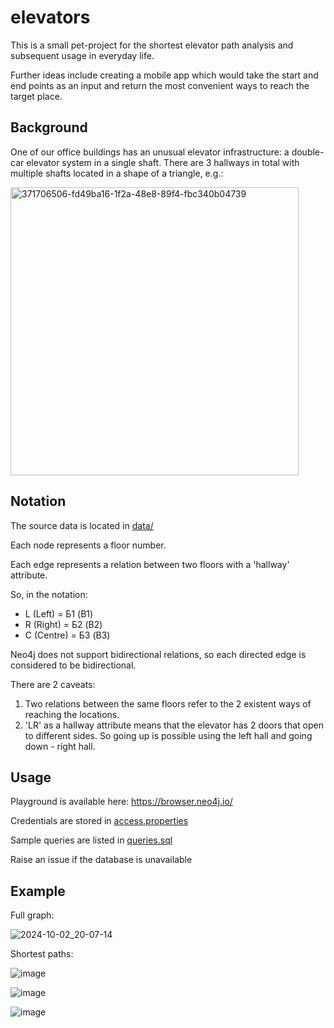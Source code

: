 # elevators

This is a small pet-project for the shortest elevator path analysis and subsequent usage in everyday life.

Further ideas include creating a mobile app which would take the start and end points as an input and return the most convenient ways to reach the target place.

## Background

One of our office buildings has an unusual elevator infrastructure: a double-car elevator system in a single shaft. There are 3 hallways in total with multiple shafts located in a shape of a triangle, e.g.:

<img width="461" alt="371706506-fd49ba16-1f2a-48e8-89f4-fbc340b04739" src="https://github.com/user-attachments/assets/b48b4eb9-cb35-4b35-8e9d-bea5c7bb3409">

## Notation

The source data is located in [data/](https://github.com/Aigul9/elevators/tree/main/data)

Each node represents a floor number.

Each edge represents a relation between two floors with a 'hallway' attribute.

So, in the notation:

- L (Left) = Б1 (B1)
- R (Right) = Б2 (B2)
- C (Centre) = Б3 (B3)

Neo4j does not support bidirectional relations, so each directed edge is considered to be bidirectional.

There are 2 caveats:
1. Two relations between the same floors refer to the 2 existent ways of reaching the locations.
2. 'LR' as a hallway attribute means that the elevator has 2 doors that open to different sides. So going up is possible using the left hall and going down - right hall.

## Usage

Playground is available here: https://browser.neo4j.io/

Credentials are stored in [access.properties](https://github.com/Aigul9/elevators/blob/main/access.properties)

Sample queries are listed in [queries.sql](https://github.com/Aigul9/elevators/blob/main/queries.sql)

Raise an issue if the database is unavailable

## Example

Full graph:

![2024-10-02_20-07-14](https://github.com/user-attachments/assets/d60bd58c-5fd3-481f-8b91-e8f159a6df0a)

Shortest paths:

![image](https://github.com/user-attachments/assets/ceb5e527-241f-4617-b9a5-97b3add9c225)

![image](https://github.com/user-attachments/assets/01592a76-f266-4e5d-b039-fb8d290a7cc1)

![image](https://github.com/user-attachments/assets/be55d26a-f233-496d-8f09-1445f6fbfc60)


